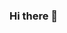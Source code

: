 ### Hi there 👋

<!--
**Erne-13/Erne-13** is a ✨ _special_ ✨ repository because its `README.md` (this file) appears on your GitHub profile.

Here are some ideas to get you started:

I’m currently Student at College to learn the basis of coding, 
interested on HTML SQL and Phyton. looking to get into Data Science.
Advice and feedback is always welcome. 
